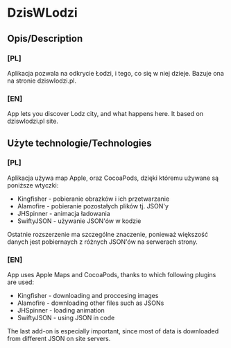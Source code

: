 # DzisWLodzi

## Opis/Description
### [PL]
Aplikacja pozwala na odkrycie Łodzi, i tego, co się w niej dzieje. Bazuje ona na stronie dziswlodzi.pl.<br>
### [EN]
App lets you discover Lodz city, and what happens here. It based on dziswlodzi.pl site.

## Użyte technologie/Technologies
### [PL]
Aplikacja używa map Apple, oraz CocoaPods, dzięki któremu używane są poniższe wtyczki:

* Kingfisher - pobieranie obrazków i ich przetwarzanie
* Alamofire - pobieranie pozostałych plików tj. JSON'y
* JHSpinner - animacja ładowania
* SwiftyJSON - używanie JSON'ów w kodzie

Ostatnie rozszerzenie ma szczególne znaczenie, ponieważ większość danych jest pobiernaych z różnych JSON'ów na serwerach strony. 

### [EN]
App uses Apple Maps and CocoaPods, thanks to which following plugins are used:

* Kingfisher - downloading and proccesing images
* Alamofire - downloading other files such as JSONs
* JHSpinner - loading animation
* SwiftyJSON - using JSON in code

The last add-on is especially important, since most of data is downloaded from different JSON on site servers.
